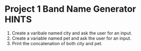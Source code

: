# Project 1 Band Name Generator HINTS

1. Create a varibale named city and ask the user for an input.
2. Create a variable named pet and ask the user for an input.
3. Print the concatenation of both city and pet.